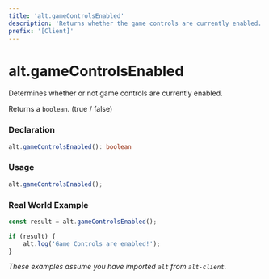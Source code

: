 ```yaml
---
title: 'alt.gameControlsEnabled'
description: 'Returns whether the game controls are currently enabled.'
prefix: '[Client]'
---
```


# alt.gameControlsEnabled

Determines whether or not game controls are currently enabled.

Returns a `boolean`. (true / false)

### Declaration

```typescript
alt.gameControlsEnabled(): boolean
```

### Usage

```js
alt.gameControlsEnabled();
```

### Real World Example

```js
const result = alt.gameControlsEnabled();

if (result) {
    alt.log('Game Controls are enabled!');
}
```

_These examples assume you have imported `alt` from `alt-client`._